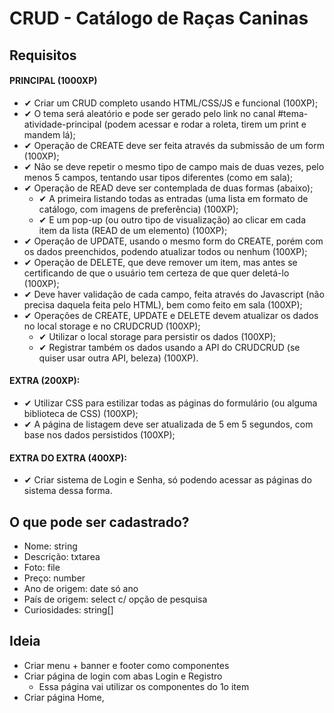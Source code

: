 # CRUD - Catálogo de Raças Caninas

## Requisitos
#### PRINCIPAL (1000XP)
- ✔ Criar um CRUD completo usando HTML/CSS/JS e funcional (100XP); 
- ✔ O tema será aleatório e pode ser gerado pelo link no canal #tema-atividade-principal (podem acessar e rodar a roleta, tirem um print e mandem lá);
- ✔ Operação de CREATE deve ser feita através da submissão de um form (100XP);
- ✔ Não se deve repetir o mesmo tipo de campo mais de duas vezes, pelo menos 5 campos, tentando usar tipos diferentes (como em sala);
- ✔ Operação de READ deve ser contemplada de duas formas (abaixo);
  - ✔ A primeira listando todas as entradas (uma lista em formato de catálogo, com imagens de preferência) (100XP);
  - ✔ E um pop-up (ou outro tipo de visualização) ao clicar em cada item da lista (READ de um elemento) (100XP);
- ✔ Operação de UPDATE, usando o mesmo form do CREATE, porém com os dados preenchidos, podendo atualizar todos ou nenhum (100XP);
- ✔ Operação de DELETE, que deve remover um item, mas antes se certificando de que o usuário tem certeza de que quer deletá-lo (100XP);
- ✔ Deve haver validação de cada campo, feita através do Javascript (não precisa daquela feita pelo HTML), bem como feito em sala (100XP);
- ✔ Operações de CREATE, UPDATE e DELETE devem atualizar os dados no local storage e no CRUDCRUD (100XP);
  - ✔ Utilizar o local storage para persistir os dados (100XP);
  - ✔ Registrar também os dados usando a API do CRUDCRUD (se quiser usar outra API, beleza) (100XP).

#### EXTRA (200XP):
- ✔ Utilizar CSS para estilizar todas as páginas do formulário (ou alguma biblioteca de CSS) (100XP);
- ✔ A página de listagem deve ser atualizada de 5 em 5 segundos, com base nos dados persistidos (100XP);

#### EXTRA DO EXTRA (400XP):
- ✔ Criar sistema de Login e Senha, só podendo acessar as páginas do sistema dessa forma.

## O que pode ser cadastrado?
- Nome: string 
- Descrição: txtarea
- Foto: file
- Preço: number
- Ano de origem: date só ano
- País de origem: select c/ opção de pesquisa
- Curiosidades: string[]

## Ideia
- Criar menu + banner e footer como componentes
- Criar página de login com abas Login e Registro
  - Essa página vai utilizar os componentes do 1o item
- Criar página Home, 



